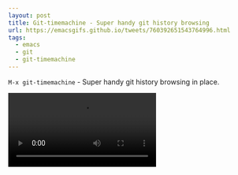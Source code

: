 ```yaml
---
layout: post
title: Git-timemachine - Super handy git history browsing
url: https://emacsgifs.github.io/tweets/760392651543764996.html
tags:
  - emacs
  - git
  - git-timemachine
---
```


`M-x git-timemachine` - Super handy git history browsing in place.

<video controls autoplay>
  <source src="/public/videos/760392651543764996.mp4" type="video/mp4">
    Sorry your browser does not support the video tag, maybe time to upgrade?
</video>
